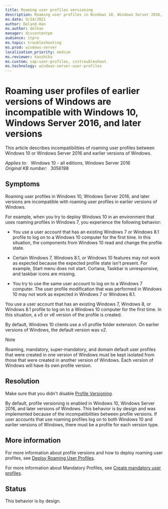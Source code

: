 ```yaml
---
title: Roaming user profiles versioning
description: Roaming user profiles in Windows 10, Windows Server 2016, and later versions are incompatible with roaming user profiles in earlier versions of Windows.
ms.date: 9/24/2021
author: Deland-Han
ms.author: delhan
manager: dcscontentpm
audience: itpro
ms.topic: troubleshooting
ms.prod: windows-server
localization_priority: medium
ms.reviewer: kaushika
ms.custom: sap:user-profiles, csstroubleshoot
ms.technology: windows-server-user-profiles
---
```

# Roaming user profiles of earlier versions of Windows are incompatible with Windows 10, Windows Server 2016, and later versions

This article describes incompatibilities of roaming user profiles between Windows 10 or Windows Server 2016 and earlier versions of Windows.

_Applies to:_ &nbsp; Windows 10 - all editions, Windows Server 2016  
_Original KB number:_ &nbsp; 3056198

## Symptoms

Roaming user profiles in Windows 10, Windows Server 2016, and later versions are incompatible with roaming user profiles in earlier versions of Windows.

For example, when you try to deploy Windows 10 in an environment that uses roaming profiles in Windows 7, you experience the following behavior:

- You use a user account that has an existing Windows 7 or Windows 8.1 profile to log on to a Windows 10 computer for the first time. In this situation, the components from Windows 10 read and change the profile state.

- Certain Windows 7, Windows 8.1, or Windows 10 features may not work as expected because the expected profile state isn't present.
For example, Start menu does not start. Cortana, Taskbar is unresponsive, and taskbar icons are missing.

- You try to use the same user account to log on to a Windows 7 computer. The user profile modification that was performed in Windows 10 may not work as expected in Windows 7 or Windows 8.1.

You use a user account that has an existing Windows 7, Windows 8, or Windows 8.1 profile to log on to a Windows 10 computer for the first time. In this situation, a *v5* or *v6* version of the profile is created.

By default, Windows 10 clients use a *v5* profile folder extension. On earlier versions of Windows, the default version was *v2*.

> [!NOTE]
> Roaming, mandatory, super-mandatory, and domain default user profiles that were created in one version of Windows must be kept isolated from those that were created in another version of Windows. Each version of Windows will have its own profile version.

## Resolution

Make sure that you didn't disable [Profile Versioning](https://support.microsoft.com/help/2890783/incompatibility-between-windows-8-1-roaming-user-profiles-and-those-in).

By default, profile versioning is enabled in Windows 10, Windows Server 2016, and later versions of Windows. This behavior is by design and was implemented because of the incompatibilities between profile versions. If user accounts that use roaming profiles log on to both Windows 10 and earlier versions of Windows, there must be a profile for each version type.

## More information

For more information about profile versions and how to deploy roaming user profiles, see [Deploy Roaming User Profiles](/previous-versions/windows/it-pro/windows-server-2012-R2-and-2012/jj649079(v=ws.11)).

For more information about Mandatory Profiles, see [Create mandatory user profiles](/windows/client-management/mandatory-user-profile).  

## Status

This behavior is by design.
